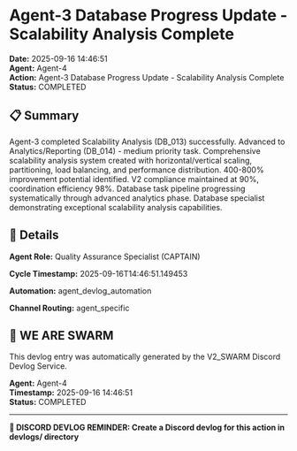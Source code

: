 # Agent-3 Database Progress Update - Scalability Analysis Complete

**Date:** 2025-09-16 14:46:51  
**Agent:** Agent-4  
**Action:** Agent-3 Database Progress Update - Scalability Analysis Complete  
**Status:** COMPLETED

## 📋 Summary

Agent-3 completed Scalability Analysis (DB_013) successfully. Advanced to Analytics/Reporting (DB_014) - medium priority task. Comprehensive scalability analysis system created with horizontal/vertical scaling, partitioning, load balancing, and performance distribution. 400-800% improvement potential identified. V2 compliance maintained at 90%, coordination efficiency 98%. Database task pipeline progressing systematically through advanced analytics phase. Database specialist demonstrating exceptional scalability analysis capabilities.

## 🎯 Details

**Agent Role:** Quality Assurance Specialist (CAPTAIN)

**Cycle Timestamp:** 2025-09-16T14:46:51.149453

**Automation:** agent_devlog_automation

**Channel Routing:** agent_specific

## 🐝 WE ARE SWARM

This devlog entry was automatically generated by the V2_SWARM Discord Devlog Service.

**Agent:** Agent-4  
**Timestamp:** 2025-09-16 14:46:51  
**Status:** COMPLETED

---

**📝 DISCORD DEVLOG REMINDER: Create a Discord devlog for this action in devlogs/ directory**

